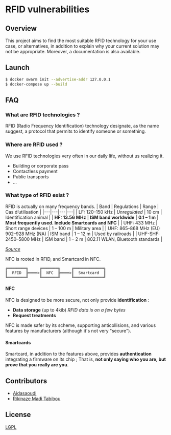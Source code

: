 # RFID vulnerabilities

## Overview

This project aims to find the most suitable RFID technology for your use case, or alternatives, in addition to explain why your current solution may not be appropriate.
Moreover, a documentation is also available.


## Launch

```sh
$ docker swarm init --advertise-addr 127.0.0.1
$ docker-compose up --build
```

## FAQ
### What are RFID technologies ?

RFID (Radio Frequency Identification) technology designate, as the name suggest, a protocol that permits to identify someone or something.

### Where are RFID used ?

We use RFID technologies very often in our daily life, without us realizing it.
- Building or corporate pass
- Contactless payment
- Public transports
- ...

### What type of RFID exist ?

RFID is actually on many frequency bands.
| Band | Regulations | Range | Cas d’utilisation |
|---|---|---|---|
| LF: 120–150 kHz | *Unregulated* | 10 cm | Identification animal |
| **HF: 13.56 MHz** | **ISM band worldwide** | **0.1 – 1 m** | **Most frequently used. Include Smartcards and NFC** |
| UHF: 433 MHz | Short range devices | 1 – 100 m | Military area |
| UHF: 865–868 MHz (EU) 902–928 MHz (NA) | ISM band | 1 – 12 m | Used by railroads |
| UHF-SHF: 2450–5800 MHz | ISM band | 1 – 2 m | 802.11 WLAN, Bluetooth standards |

*[Source](https://en.wikipedia.org/wiki/Radio-frequency_identification)*

NFC is rooted in RFID, and Smartcard in NFC.
```
╔════════╗     ╔═══════╗     ╔═════════════╗
║  RFID  ╠════>║  NFC  ╠════>║  Smartcard  ║
╚════════╝     ╚═══════╝     ╚═════════════╝
```

#### NFC

NFC is designed to be more secure, not only provide **identification** :
- **Data storage** (up to 4kib) *RFID data is on a few bytes*
- **Request treatments**

NFC is made safer by its scheme, supporting anticollisions, and various features by manufacturers (although it's not very "secure").


#### Smartcards

Smartcard, in addition to the features above, provides **authentication** integrating a firmware on its chip ;
That is, __not only saying who you are, but prove that you really are you__.


## Contributors

- [Aidasaoudi](https://github.com/Aidasaoudi)
- [Rikinaze Madi Tabibou](https://github.com/Aidasaoudi)


## License

[LGPL](LICENSE)